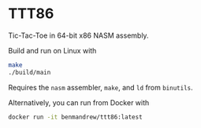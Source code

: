 # TTT86

Tic-Tac-Toe in 64-bit x86 NASM assembly.

Build and run on Linux with

```sh
make
./build/main
```

Requires the `nasm` assembler, `make`, and `ld` from `binutils`.

Alternatively, you can run from Docker with

```sh
docker run -it benmandrew/ttt86:latest
```
